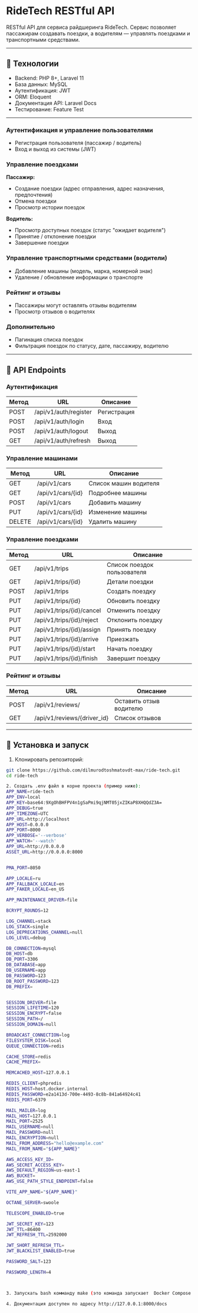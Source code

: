 # RideTech RESTful API

RESTful API для сервиса райдшеринга RideTech. Сервис позволяет пассажирам создавать поездки, а водителям — управлять поездками и транспортными средствами.  

---

## 🔹 Технологии

- Backend: PHP 8+, Laravel 11  
- База данных: MySQL  
- Аутентификация:  JWT
- ORM: Eloquent  
- Документация API: Laravel Docs 
- Тестирование: Feature Test  

---


### Аутентификация и управление пользователями

- Регистрация пользователя (пассажир / водитель)  
- Вход и выход из системы (JWT)  

### Управление поездками

**Пассажир:**

- Создание поездки (адрес отправления, адрес назначения, предпочтения)  
- Отмена поездки  
- Просмотр истории поездок  

**Водитель:**

- Просмотр доступных поездок (статус "ожидает водителя")  
- Принятие / отклонение поездки  
- Завершение поездки  

### Управление транспортными средствами (водители)

- Добавление машины (модель, марка, номерной знак)  
- Удаление / обновление информации о транспорте  

### Рейтинг и отзывы

- Пассажиры могут оставлять отзывы водителям  
- Просмотр отзывов о водителях  

### Дополнительно

- Пагинация списка поездок  
- Фильтрация поездок по статусу, дате, пассажиру, водителю  

---

## 🔹 API Endpoints

### Аутентификация

| Метод | URL | Описание |
|-------|-----|----------|
| POST | /api/v1/auth/register | Регистрация |
| POST | /api/v1/auth/login | Вход |
| POST | /api/v1/auth/logout | Выход |
| GET  | /api/v1/auth/refresh | Выход |

### Управление машинами

| Метод | URL | Описание |
|-------|-----|----------|
| GET  | /api/v1/cars | Список машин водителя |
| GET  | /api/v1/cars/{id} | Подробнее машины |
| POST | /api/v1/cars | Добавить машину |
| PUT  | /api/v1/cars/{id} | Изменение машины |
| DELETE | /api/v1/cars/{id} | Удалить машину |

### Управление поездками

| Метод | URL | Описание |
|-------|-----|----------|
| GET  | /api/v1/trips | Список поездок пользователя |
| GET  | /api/v1/trips/{id} | Детали поездки |
| POST | /api/v1/trips | Создать поездку |
| PUT  | /api/v1/trips/{id} | Обновить поездку |
| PUT  | /api/v1/trips/{id}/cancel | Отменить поездку |
| PUT  | /api/v1/trips/{id}/reject | Отклонить поездку |
| PUT  | /api/v1/trips/{id}/assign | Принять поездку |
| PUT  | /api/v1/trips/{id}/arrive | Приезжать |
| PUT  | /api/v1/trips/{id}/start | Начать поездку |
| PUT  | /api/v1/trips/{id}/finish | Завершит поездку |



### Рейтинг и отзывы

| Метод | URL | Описание |
|-------|-----|----------|
| POST | /api/v1/reviews/ | Оставить отзыв водителю |
| GET  | /api/v1/reviews/{driver_id} | Список отзывов |

---

## 🔹 Установка и запуск

1. Клонировать репозиторий:

```bash
git clone https://github.com/dilmurodtoshmatovdt-max/ride-tech.git
cd ride-tech

2. Создать .env файл в корне проекта (пример ниже):
APP_NAME=ride-tech
APP_ENV=local
APP_KEY=base64:9XgOhBHFPV4n1gSaPmi9qjNMT05jxZIKaP8XHQQdZ3A=
APP_DEBUG=true
APP_TIMEZONE=UTC
APP_URL=http://localhost
APP_HOST=0.0.0.0
APP_PORT=8000
APP_VERBOSE='--verbose'
APP_WATCH='--watch'
APP_URL=http://0.0.0.0
ASSET_URL=http://0.0.0.0:8000


PMA_PORT=8050

APP_LOCALE=ru
APP_FALLBACK_LOCALE=en
APP_FAKER_LOCALE=en_US

APP_MAINTENANCE_DRIVER=file

BCRYPT_ROUNDS=12

LOG_CHANNEL=stack
LOG_STACK=single
LOG_DEPRECATIONS_CHANNEL=null
LOG_LEVEL=debug

DB_CONNECTION=mysql
DB_HOST=db
DB_PORT=3306
DB_DATABASE=app
DB_USERNAME=app
DB_PASSWORD=123
DB_ROOT_PASSWORD=123
DB_PREFIX=


SESSION_DRIVER=file
SESSION_LIFETIME=120
SESSION_ENCRYPT=false
SESSION_PATH=/
SESSION_DOMAIN=null

BROADCAST_CONNECTION=log
FILESYSTEM_DISK=local
QUEUE_CONNECTION=redis

CACHE_STORE=redis
CACHE_PREFIX=

MEMCACHED_HOST=127.0.0.1

REDIS_CLIENT=phpredis
REDIS_HOST=host.docker.internal
REDIS_PASSWORD=e2a1413d-700e-4493-8c8b-841a64924c41
REDIS_PORT=6379

MAIL_MAILER=log
MAIL_HOST=127.0.0.1
MAIL_PORT=2525
MAIL_USERNAME=null
MAIL_PASSWORD=null
MAIL_ENCRYPTION=null
MAIL_FROM_ADDRESS="hello@example.com"
MAIL_FROM_NAME="${APP_NAME}"

AWS_ACCESS_KEY_ID=
AWS_SECRET_ACCESS_KEY=
AWS_DEFAULT_REGION=us-east-1
AWS_BUCKET=
AWS_USE_PATH_STYLE_ENDPOINT=false

VITE_APP_NAME="${APP_NAME}"

OCTANE_SERVER=swoole

TELESCOPE_ENABLED=true

JWT_SECRET_KEY=123
JWT_TTL=86400
JWT_REFRESH_TTL=2592000

JWT_SHORT_REFRESH_TTL=
JWT_BLACKLIST_ENABLED=true

PASSWORD_SALT=123

PASSWORD_LENGTH=4



3. Запускать bash комманду make (это команда запускает  Docker Compose с указанным проектом ride-tech)

4. Документация доступен по адресу http://127.0.0.1:8000/docs